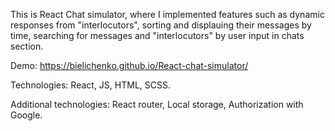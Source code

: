 This is React Chat simulator, where I implemented features such as dynamic responses from "interlocutors", sorting and displauing their messages by time, searching for messages and "interlocutors" by user input in chats section.  

Demo: https://bielichenko.github.io/React-chat-simulator/

Technologies:
React,
JS,
HTML,
SCSS.

Additional technologies:
React router,
Local storage,
Authorization with Google.


